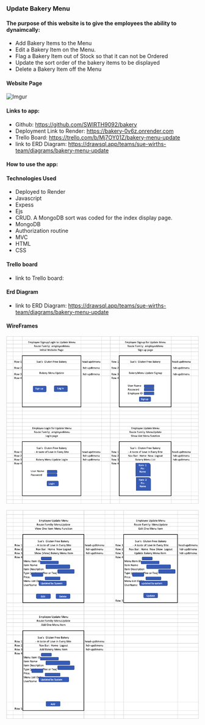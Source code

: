 ###  Update Bakery Menu

#### The purpose of this website is to give the employees the ability to dynaimcally:
-  Add Bakery Items to the Menu
-  Edit a Bakery Item on the Menu.
-  Flag a Bakery Item out of Stock so that it can not be Ordered
-  Update the sort order of the bakery items to be displayed
-  Delete a Bakery Item off the Menu

#### Website Page

![Imgur](https://i.imgur.com/OHfDg14.png)


#### Links to app:
- Github:  https://github.com/SWIRTH9092/bakery
- Deployment Link to Render: https://bakery-0v6z.onrender.com
- Trello Board: https://trello.com/b/Mj7OY01Z/bakery-menu-update
- link to ERD Diagram: https://drawsql.app/teams/sue-wirths-team/diagrams/bakery-menu-update

#### How to use the app:

#### Technologies Used
- Deployed to Render
- Javascript 
- Expess
- Ejs
- CRUD.  A MongoDB sort was coded for the index display page.
- MongoDB 
- Authorization routine
- MVC
- HTML
- CSS

#### Trello board
- link to Trello board: 

#### Erd Diagram
- link to ERD Diagram: https://drawsql.app/teams/sue-wirths-team/diagrams/bakery-menu-update

#### WireFrames

![Page1](https://github.com/SWIRTH9092/bakery/blob/main/readme/wireframes%20-%20page1.jpg "Page1")

![Page2](https://github.com/SWIRTH9092/bakery/blob/main/readme/wireframes%20-%20page2.jpg "Page2")